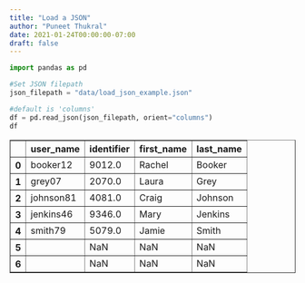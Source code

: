 ```yaml
---
title: "Load a JSON"
author: "Puneet Thukral"
date: 2021-01-24T00:00:00-07:00
draft: false
---
```



```python
import pandas as pd
```


```python
#Set JSON filepath
json_filepath = "data/load_json_example.json"
```


```python
#default is 'columns'
df = pd.read_json(json_filepath, orient="columns")
df
```




<div>
<style scoped>
    .dataframe tbody tr th:only-of-type {
        vertical-align: middle;
    }

    .dataframe tbody tr th {
        vertical-align: top;
    }

    .dataframe thead th {
        text-align: right;
    }
</style>
<table border="1" class="dataframe">
  <thead>
    <tr style="text-align: right;">
      <th></th>
      <th>user_name</th>
      <th>identifier</th>
      <th>first_name</th>
      <th>last_name</th>
    </tr>
  </thead>
  <tbody>
    <tr>
      <th>0</th>
      <td>booker12</td>
      <td>9012.0</td>
      <td>Rachel</td>
      <td>Booker</td>
    </tr>
    <tr>
      <th>1</th>
      <td>grey07</td>
      <td>2070.0</td>
      <td>Laura</td>
      <td>Grey</td>
    </tr>
    <tr>
      <th>2</th>
      <td>johnson81</td>
      <td>4081.0</td>
      <td>Craig</td>
      <td>Johnson</td>
    </tr>
    <tr>
      <th>3</th>
      <td>jenkins46</td>
      <td>9346.0</td>
      <td>Mary</td>
      <td>Jenkins</td>
    </tr>
    <tr>
      <th>4</th>
      <td>smith79</td>
      <td>5079.0</td>
      <td>Jamie</td>
      <td>Smith</td>
    </tr>
    <tr>
      <th>5</th>
      <td></td>
      <td>NaN</td>
      <td>NaN</td>
      <td>NaN</td>
    </tr>
    <tr>
      <th>6</th>
      <td></td>
      <td>NaN</td>
      <td>NaN</td>
      <td>NaN</td>
    </tr>
  </tbody>
</table>
</div>




```python

```
